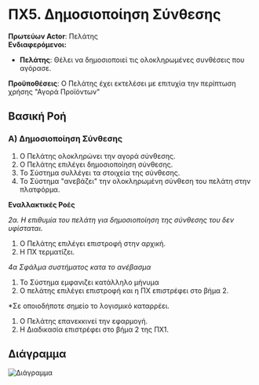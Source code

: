 # ΠΧ5. Δημοσιοποίηση Σύνθεσης
**Πρωτεύων Actor**: Πελάτης  
**Ενδιαφερόμενοι:**
- **Πελάτης**: Θέλει να δημοσιοποιεί τις ολοκληρωμένες συνθέσεις που αγόρασε. 

**Προϋποθέσεις**: Ο Πελάτης έχει εκτελέσει με επιτυχία την περίπτωση χρήσης "Αγορά Προϊόντων"


## Βασική Ροή

### Α) Δημοσιοποίηση Σύνθεσης
   
1. Ο Πελάτης ολοκληρώνει την αγορά σύνθεσης.
2. Ο Πελάτης επιλέγει δημοσιοποίηση σύνθεσης. 
3. Το Σύστημα συλλέγει τα στοιχεία της σύνθεσης.
4. Το Σύστημα "ανεβάζει" την ολοκληρωμένη σύνθεση του πελάτη στην πλατφόρμα.



**Εναλλακτικές Ροές**

*2α. Η επιθυμία του πελάτη για δημοσιοποίηση της σύνθεσης του  δεν  υφίσταται.*
1. Ο Πελάτης επιλέγει επιστροφή στην αρχική. 
2. Η ΠΧ τερματίζει.


*4α Σφάλμα συστήματος κατα το ανέβασμα*
1. Το Σύστημα εμφανιζει κατάλληλο μήνυμα
2. Ο πελάτης επιλέγει επιστροφή και η ΠΧ επιστρέφει στο βήμα 2.


*Σε οποιοδήποτε σημείο το λογισμικό καταρρέει.
1. Ο Πελάτης επανεκκινεί την εφαρμογή.
2. Η Διαδικασία επιστρέφει στο βήμα 2 της ΠΧ1.




## Διάγραμμα
![Διάγραμμα]()